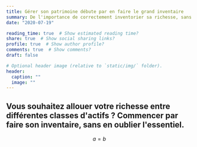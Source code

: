 ```yaml
---
title: Gérer son patrimoine débute par en faire le grand inventaire
summary: De l'importance de correctement inventorier sa richesse, sans oublier sa première composante ...
date: "2020-07-19"

reading_time: true  # Show estimated reading time?
share: true  # Show social sharing links?
profile: true  # Show author profile?
comments: true  # Show comments?
draft: false

# Optional header image (relative to `static/img/` folder).
header:
  caption: ""
  image: ""
---
```


## Vous souhaitez allouer votre richesse entre différentes classes d'actifs ? Commencer par faire son inventaire, sans en oublier l'essentiel.

$$ a=b $$

